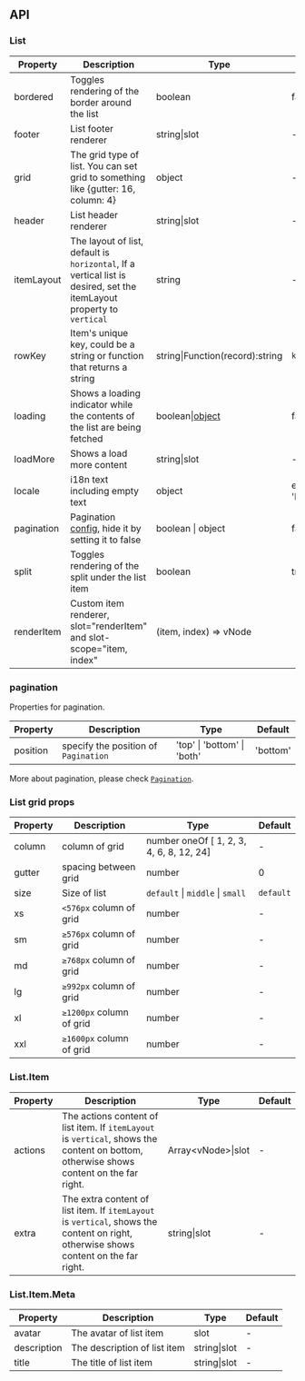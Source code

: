 ## API

### List

| Property | Description | Type | Default |
| --- | --- | --- | --- |
| bordered | Toggles rendering of the border around the list | boolean | false |
| footer | List footer renderer | string\|slot | - |
| grid | The grid type of list. You can set grid to something like {gutter: 16, column: 4} | object | - |
| header | List header renderer | string\|slot | - |
| itemLayout | The layout of list, default is `horizontal`, If a vertical list is desired, set the itemLayout property to `vertical` | string | - |
| rowKey | Item's unique key, could be a string or function that returns a string | string\|Function(record):string | `key` |
| loading | Shows a loading indicator while the contents of the list are being fetched | boolean\|[object](https://vue.ant.design/components/spin/#API) | false |
| loadMore | Shows a load more content | string\|slot | - |
| locale | i18n text including empty text | object | emptyText: 'No Data' <br> |
| pagination | Pagination [config](https://vue.ant.design/components/pagination/#API), hide it by setting it to false | boolean \| object | false |
| split | Toggles rendering of the split under the list item | boolean | true |
| renderItem | Custom item renderer, slot="renderItem" and slot-scope="item, index" | (item, index) => vNode |  | - |

### pagination

Properties for pagination.

| Property | Description                          | Type                        | Default  |
| -------- | ------------------------------------ | --------------------------- | -------- |
| position | specify the position of `Pagination` | 'top' \| 'bottom' \| 'both' | 'bottom' |

More about pagination, please check [`Pagination`](https://vue.ant.design/components/pagination/#API).

### List grid props

| Property | Description              | Type                                     | Default   |
| -------- | ------------------------ | ---------------------------------------- | --------- |
| column   | column of grid           | number oneOf [ 1, 2, 3, 4, 6, 8, 12, 24] | -         |
| gutter   | spacing between grid     | number                                   | 0         |
| size     | Size of list             | `default` \| `middle` \| `small`         | `default` |
| xs       | `<576px` column of grid  | number                                   | -         |
| sm       | `≥576px` column of grid  | number                                   | -         |
| md       | `≥768px` column of grid  | number                                   | -         |
| lg       | `≥992px` column of grid  | number                                   | -         |
| xl       | `≥1200px` column of grid | number                                   | -         |
| xxl      | `≥1600px` column of grid | number                                   | -         |

### List.Item

| Property | Description | Type | Default |
| --- | --- | --- | --- |
| actions | The actions content of list item. If `itemLayout` is `vertical`, shows the content on bottom, otherwise shows content on the far right. | Array\<vNode>\|slot | - |
| extra | The extra content of list item. If `itemLayout` is `vertical`, shows the content on right, otherwise shows content on the far right. | string\|slot | - |

### List.Item.Meta

| Property    | Description                  | Type         | Default |
| ----------- | ---------------------------- | ------------ | ------- |
| avatar      | The avatar of list item      | slot         | -       |
| description | The description of list item | string\|slot | -       |
| title       | The title of list item       | string\|slot | -       |
